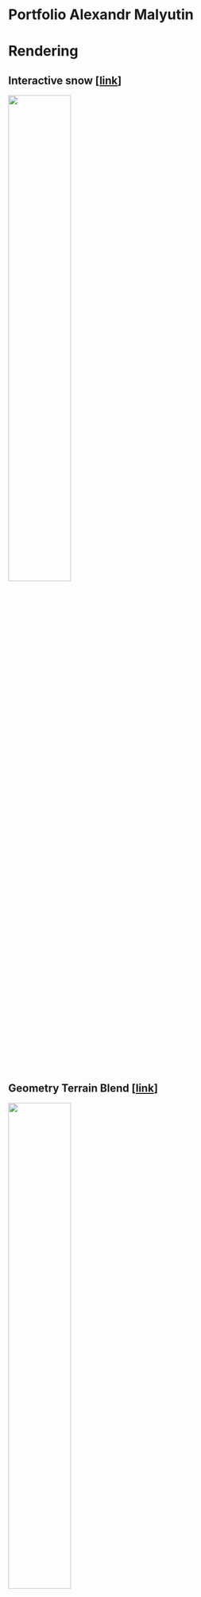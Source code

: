 Portfolio Alexandr Malyutin
===========================

# Rendering

## Interactive snow [[link](https://x.com/alexmalyutindev/status/1841541664277475583)]
<img src="./files/interactive-snow.png" width=50%>

## Geometry Terrain Blend [[link](https://github.com/alexmalyutindev/urp-terrain-blend)]
<img src="./files/geom-terrain-blend.png" width=50%>

## Triplanar Terrain Mapping [[link](https://x.com/alexmalyutindev/status/1859205873580622301)]
<img src="./files/terrain-triplanar-mapping.png" width=50%>

## High based Terrain Maps Blend
<img src="./files/terrain-height-blend.png" width=50%>

## Parallax Occlusion Mapping
<img src="./files/pom.png" width=50%>

## Parallax Occlusion Mapping Decals [[link](https://x.com/alexmalyutindev/status/1845736017568903455)]
<img src="./files/pom-decal-0.png" height=250>  <img src="./files/pom-decal-1.png" height=250>

## Foliage Translucency [[link](https://x.com/alexmalyutindev/status/1855704297050116353)]
<img src="./files/foliage-translucency.png" width=50%>

## Voxel based GI [[link](https://x.com/alexmalyutindev/status/1759652466277151195)]
| <img src="./files/vxgi-1.png"> | <img src="./files/vxgi-0.png"> |
| :----------------------------: | :----------------------------: |
|               On               |              Off               |

## Radiance Cascades GI [[link](https://x.com/alexmalyutindev/status/1862402458569359714)]

| <img src="./files/radiance-cascades-1.png"> | <img src="./files/radiance-cascades-0.png"> |
| :-----------------------------------------: | :-----------------------------------------: |
|                     On                      |                     Off                     |


## 6-Way Lighting Skybox Clouds
<img src="./files/6-way-lighting-skybox-clouds.png" width=50%>

## Ice Refraction
<img src="./files/ice.png" width=50%>

## Volumetric Clouds
<img src="./files/volumetric-clouds.png" width=50%>

## SunShafts & Volumetric Fog
<img src="./files/god-rays.png" width=50%>

## Water Shader
<img src="./files/water.gif" width=50%>

## Vertex Animated Cloth Shader
<img src="./files/vertex-animated-cloth.gif" height=300>

# Tools

TODO:
